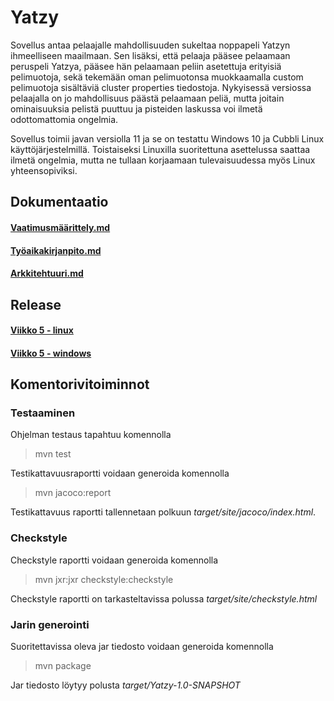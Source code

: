 # Yatzy
Sovellus antaa pelaajalle mahdollisuuden sukeltaa noppapeli Yatzyn ihmeelliseen maailmaan. Sen lisäksi, että pelaaja pääsee pelaamaan peruspeli Yatzya, pääsee hän pelaamaan peliin asetettuja erityisiä pelimuotoja, sekä tekemään oman pelimuotonsa muokkaamalla custom pelimuotoja sisältäviä cluster properties tiedostoja. Nykyisessä versiossa pelaajalla on jo mahdollisuus päästä pelaamaan peliä, mutta joitain ominaisuuksia pelistä puuttuu ja pisteiden laskussa voi ilmetä odottomattomia ongelmia.

Sovellus toimii javan versiolla 11 ja se on testattu Windows 10 ja Cubbli Linux käyttöjärjestelmillä. Toistaiseksi Linuxilla suoritettuna asettelussa saattaa ilmetä ongelmia, mutta ne tullaan korjaamaan tulevaisuudessa myös Linux yhteensopiviksi.
## Dokumentaatio
#### [Vaatimusmäärittely.md](https://github.com/tsa-dom/ot-harjoitustyo/blob/master/Dokumentaatio/Vaatimusmäärittely.md)
#### [Työaikakirjanpito.md](https://github.com/tsa-dom/ot-harjoitustyo/blob/master/Dokumentaatio/Työaikakirjanpito.md)
#### [Arkkitehtuuri.md](https://github.com/tsa-dom/ot-harjoitustyo/blob/master/Dokumentaatio/Arkkitehtuuri.md)
## Release
#### [Viikko 5 - linux](https://github.com/tsa-dom/ot-harjoitustyo/releases/tag/viikko5)
#### [Viikko 5 - windows](https://github.com/tsa-dom/ot-harjoitustyo/releases/tag/Viikko5)
## Komentorivitoiminnot
### Testaaminen
Ohjelman testaus tapahtuu komennolla
> mvn test

Testikattavuusraportti voidaan generoida komennolla
> mvn jacoco:report

Testikattavuus raportti tallennetaan polkuun *target/site/jacoco/index.html*.
### Checkstyle
Checkstyle raportti voidaan generoida komennolla
> mvn jxr:jxr checkstyle:checkstyle

Checkstyle raportti on tarkasteltavissa polussa *target/site/checkstyle.html*
### Jarin generointi
Suoritettavissa oleva jar tiedosto voidaan generoida komennolla
> mvn package

Jar tiedosto löytyy polusta *target/Yatzy-1.0-SNAPSHOT*
